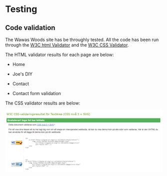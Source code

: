 # Testing

## Code validation

The Wawas Woods site has be throughly tested. All the code has been run through the [W3C html Validator](https://validator.w3.org/) and the [W3C CSS Validator](https://jigsaw.w3.org/css-validator/).

The HTML validator results for each page are below:

* Home

* Joe's DIY

* Contact

* Contact form validation

The CSS validator results are below:

![Css validation](./assets/readme-images/css%20validation.png)